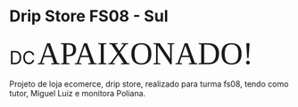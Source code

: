 # Drip Store FS08 - Sul

<span style="font-size: 2rem;">DC</span>
<span style="font-family:Papyrus; font-size:4em;">APAIXONADO!</span>

Projeto de loja ecomerce, drip store, realizado para turma fs08, tendo como tutor, Miguel Luiz e monitora Poliana.
